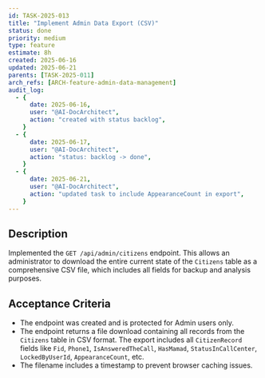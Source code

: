 ```yaml
---
id: TASK-2025-013
title: "Implement Admin Data Export (CSV)"
status: done
priority: medium
type: feature
estimate: 8h
created: 2025-06-16
updated: 2025-06-21
parents: [TASK-2025-011]
arch_refs: [ARCH-feature-admin-data-management]
audit_log:
  - {
      date: 2025-06-16,
      user: "@AI-DocArchitect",
      action: "created with status backlog",
    }
  - {
      date: 2025-06-17,
      user: "@AI-DocArchitect",
      action: "status: backlog -> done",
    }
  - {
      date: 2025-06-21,
      user: "@AI-DocArchitect",
      action: "updated task to include AppearanceCount in export",
    }
---
```


## Description

Implemented the `GET /api/admin/citizens` endpoint. This allows an administrator to download the entire current state of the `Citizens` table as a comprehensive CSV file, which includes all fields for backup and analysis purposes.

## Acceptance Criteria

- The endpoint was created and is protected for Admin users only.
- The endpoint returns a file download containing all records from the `Citizens` table in CSV format. The export includes all `CitizenRecord` fields like `Fid`, `Phone1`, `IsAnsweredTheCall`, `HasMamad`, `StatusInCallCenter`, `LockedByUserId`, `AppearanceCount`, etc.
- The filename includes a timestamp to prevent browser caching issues.
